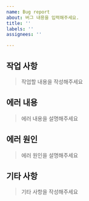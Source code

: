 ```yaml
---
name: Bug report
about: 버그 내용을 입력해주세요.
title: ''
labels: ''
assignees: ''

---
```


## 작업 사항

> 작업할 내용을 작성해주세요

## 에러 내용

> 에러 내용을 설명해주세요

## 에러 원인

> 에러 원인을 설명해주세요

## 기타 사항

> 기타 사항을 작성해주세요
